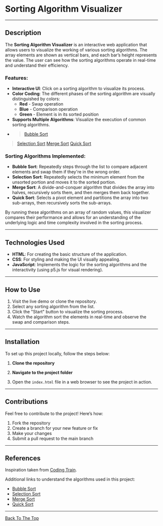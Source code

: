 # Sorting Algorithm Visualizer



---

## Description

The **Sorting Algorithm Visualizer** is an interactive web application that allows users to visualize the working of various sorting algorithms. The array elements are shown as vertical bars, and each bar’s height represents the value. The user can see how the sorting algorithms operate in real-time and understand their efficiency.

### Features:
- **Interactive UI**: Click on a sorting algorithm to visualize its process.
- **Color Coding**: The different phases of the sorting algorithm are visually distinguished by colors:
  - **Red** - Swap operation
  - **Blue** - Comparison operation
  - **Green** - Element is in its sorted position
- **Supports Multiple Algorithms**: Visualize the execution of common sorting algorithms.
- > [Bubble Sort](https://github.com/user-attachments/assets/511fd013-b201-406d-8ab0-3695e5f6ff3c)
> [Selection Sort](https://github.com/user-attachments/assets/cffa3386-823d-4e09-8105-665215b2665c)
> [Merge Sort](https://github.com/user-attachments/assets/6e24f203-8457-42f7-b015-17156b33ec93)
> [Quick Sort](https://github.com/user-attachments/assets/8a7a8084-212d-4d41-bfc4-142dad33c480)

### Sorting Algorithms Implemented:
- **Bubble Sort**: Repeatedly steps through the list to compare adjacent elements and swap them if they're in the wrong order.
- **Selection Sort**: Repeatedly selects the minimum element from the unsorted portion and moves it to the sorted portion.
- **Merge Sort**: A divide-and-conquer algorithm that divides the array into halves, recursively sorts them, and then merges them back together.
- **Quick Sort**: Selects a pivot element and partitions the array into two sub-arrays, then recursively sorts the sub-arrays.

By running these algorithms on an array of random values, this visualizer compares their performance and allows for an understanding of the underlying logic and time complexity involved in the sorting process.

---

## Technologies Used

- **HTML**: For creating the basic structure of the application.
- **CSS**: For styling and making the UI visually appealing.
- **JavaScript**: Implements the logic for the sorting algorithms and the interactivity (using p5.js for visual rendering).

---

## How to Use

1. Visit the live demo or clone the repository.
2. Select any sorting algorithm from the list.
3. Click the "Start" button to visualize the sorting process.
4. Watch the algorithm sort the elements in real-time and observe the swap and comparison steps.

---

## Installation

To set up this project locally, follow the steps below:

1. **Clone the repository**  

2. **Navigate to the project folder**  

3. Open the `index.html` file in a web browser to see the project in action.

---

## Contributions

Feel free to contribute to the project! Here’s how:
1. Fork the repository
2. Create a branch for your new feature or fix
3. Make your changes
4. Submit a pull request to the main branch

---

## References

Inspiration taken from [Coding Train](https://www.youtube.com/watch?v=67k3I2GxTH8).

Additional links to understand the algorithms used in this project:
- [Bubble Sort](https://en.wikipedia.org/wiki/Bubble_sort)
- [Selection Sort](https://en.wikipedia.org/wiki/Selection_sort)
- [Merge Sort](https://en.wikipedia.org/wiki/Merge_sort)
- [Quick Sort](https://en.wikipedia.org/wiki/Quicksort)

---

[Back To The Top](#sorting-algorithm-visualizer)
